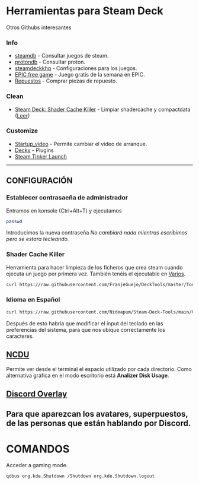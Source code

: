 # Herramientas para Steam Deck
Otros Githubs interesantes

### Info
- [steamdb](https://steamdb.info/) - Consultar juegos de steam.
- [protondb](https://www.protondb.com/) - Consultar proton.
- [steamdeckkhq](https://steamdeckhq.com/game-settings/) - Configuraciones para los juegos.
- [EPIC free game](https://rsshub.app/epicgames/freegames/es) - Juego gratis de la semana en EPIC.
- [Repuestos](https://www.ifixit.com/Parts/Steam_Deck) - Comprar piezas de repuesto.

### Clean
- [Steam Deck: Shader Cache Killer](https://github.com/scawp/Steam-Deck.Shader-Cache-Killer) - Limpiar shadercache y compactdata ([Leer](https://github.com/Nideapum/Steam-Deck-Tools/blob/main/readme.md#shader-cache-killer-cleanner))

### Customize
- [Startup_video](https://github.com/Nideapum/Steam-Deck-Tools/tree/main/Startup_video) - Permite cambiar el video de arranque.
- [Decky](https://github.com/SteamDeckHomebrew/decky-loader) - Plugins
- [Steam Tinker Launch](https://github.com/sonic2kk/steamtinkerlaunch)

------
## CONFIGURACIÓN
### Establecer contrasaeña de administrador
Entramos en konsole (Ctrl+Alt+T) y ejecutamos
```bash
passwd
```
Introducimos la nueva contraseña
_No cambiará nada mientras escribimos pero se estara tecleando._

### Shader Cache Killer
Herramienta para hacer limpieza de los ficheros que crea steam cuando ejecuta un juego por primera vez.
También tenéis el ejecutable en [Varios]().
```bash
curl https://raw.githubusercontent.com/FranjeGueje/DeckTools/master/Tools/steamappsCleaner.sh | bash -s
```

### Idioma en Español
```bash
curl https://raw.githubusercontent.com/Nideapum/Steam-Deck-Tools/main/Varios/deck_ES.sh | bash -s
```
Después de esto habria que modificar el input del teclado en las preferencias del sistema, para que nos ubique correctamente los caracteres.

## [NCDU](https://github.com/Nideapum/Steam-Deck-Tools/blob/main/Varios/ncdu_setup.sh)
Permite ver desde el terminal el espacio utilizado por cada directorio.
Como alternativa gráfica en el modo escritorio está __Analizer Disk Usage__.


## [Discord Overlay](https://trigg.github.io/Discover/deckaddnonsteamgame)
Para que aparezcan los avatares, superpuestos, de las personas que están hablando por Discord.
------

# COMANDOS
Acceder a gaming mode.
```
qdbus org.kde.Shutdown /Shutdown org.kde.Shutdown.logout
```
